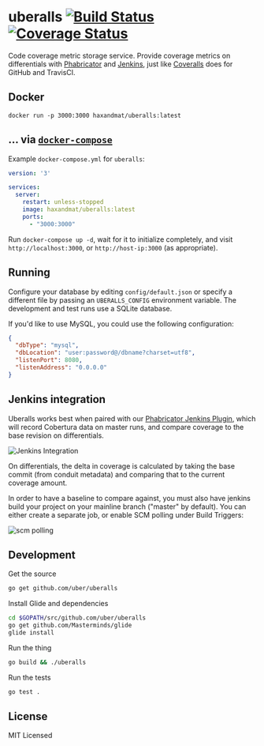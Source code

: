 # uberalls [![Build Status](https://travis-ci.org/uber/uberalls.svg?branch=master)](https://travis-ci.org/uber/uberalls) [![Coverage Status](https://coveralls.io/repos/uber/uberalls/badge.svg)](https://coveralls.io/r/uber/uberalls)

Code coverage metric storage service. Provide coverage metrics on differentials
with [Phabricator][] and [Jenkins][], just like [Coveralls][] does for GitHub
and TravisCI.

[Phabricator]: http://phabricator.org/
[Jenkins]: https://jenkins-ci.org/
[Coveralls]: https://coveralls.io/

## Docker
```console
docker run -p 3000:3000 haxandmat/uberalls:latest
```
## ... via [`docker-compose`](https://github.com/docker/compose)

Example `docker-compose.yml` for `uberalls`:

```yaml
version: '3'

services:
  server:
    restart: unless-stopped
    image: haxandmat/uberalls:latest
    ports:
      - "3000:3000"

```

Run `docker-compose up -d`, wait for it to initialize completely, and visit `http://localhost:3000`, or `http://host-ip:3000` (as appropriate).

## Running

Configure your database by editing `config/default.json` or specify a different
file by passing an `UBERALLS_CONFIG` environment variable. The development and
test runs use a SQLite database.

If you'd like to use MySQL, you could use the following configuration:

```json
{
  "dbType": "mysql",
  "dbLocation": "user:password@/dbname?charset=utf8",
  "listenPort": 8080,
  "listenAddress": "0.0.0.0"
}
```

## Jenkins integration

Uberalls works best when paired with our [Phabricator Jenkins Plugin][], which
will record Cobertura data on master runs, and compare coverage to the base
revision on differentials.

![Jenkins Integration](https://raw.githubusercontent.com/Haxandmat/uberalls/master/docs/jenkins-integration.png)

[Phabricator Jenkins Plugin]: https://github.com/uber/phabricator-jenkins-plugin

On differentials, the delta in coverage is calculated by taking the base commit
(from conduit metadata) and comparing that to the current coverage amount.

In order to have a baseline to compare against, you must also have jenkins build
your project on your mainline branch ("master" by default). You can either
create a separate job, or enable SCM polling under Build Triggers:

![scm polling](https://raw.githubusercontent.com/Haxandmat/uberalls/master/docs/scm-polling.png)

## Development

Get the source

```bash
go get github.com/uber/uberalls
```

Install Glide and dependencies

```bash
cd $GOPATH/src/github.com/uber/uberalls
go get github.com/Masterminds/glide
glide install
```

Run the thing

```bash
go build && ./uberalls
```

Run the tests

```bash
go test .
```

## License

MIT Licensed
